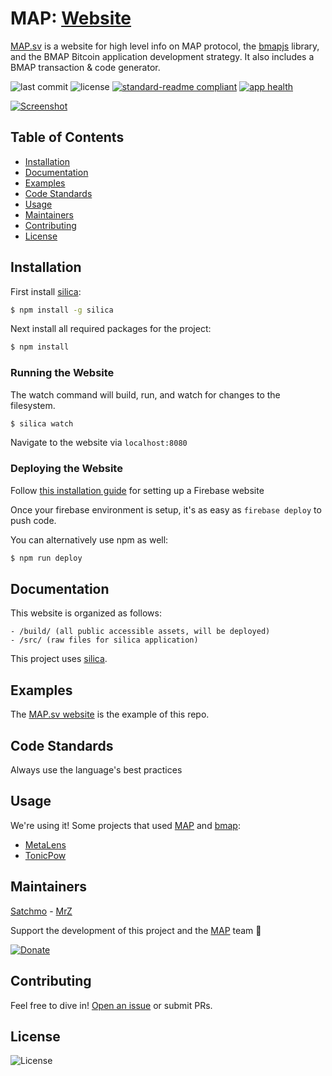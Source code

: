 # MAP: [Website](https://map.sv/?affiliate=$satchmo)
[MAP.sv](https://map.sv/?affiliate=$satchmo) is a website for high level info on MAP protocol, the [bmapjs](https://github.com/rohenaz/bmap) library, and the BMAP Bitcoin application development strategy. It also includes a BMAP transaction & code generator.

![last commit](https://img.shields.io/github/last-commit/rohenaz/map.sv.svg)
![license](https://img.shields.io/github/license/rohenaz/map.sv.svg?style=flat)
[![standard-readme compliant](https://img.shields.io/badge/standard--readme-OK-green.svg?style=flat)](https://github.com/RichardLitt/standard-readme)
[![app health](https://img.shields.io/website-up-down-green-red/https/map.sv.svg?label=status)](https://map.sv/?affiliate=$satchmo)

[![Screenshot](.github/images/website-example.gif)](https://map.sv/?affiliate=$satchmo)

## Table of Contents
- [Installation](#installation)
- [Documentation](#documentation)
- [Examples](#examples)
- [Code Standards](#code-standards)
- [Usage](#usage)
- [Maintainers](#maintainers)
- [Contributing](#contributing)
- [License](#license)

## Installation
First install [silica](https://github.com/BakedSoftware/silica):
```bash
$ npm install -g silica
```  

Next install all required packages for the project:
```bash
$ npm install
``` 

### Running the Website
The watch command will build, run, and watch for changes to the filesystem.

```bash
$ silica watch
```  

Navigate to the website via `localhost:8080`

### Deploying the Website
Follow [this installation guide](https://github.com/rohenaz/allaboard-faucet#installation) for setting up a Firebase website

Once your firebase environment is setup, it's as easy as `firebase deploy` to push code.

You can alternatively use npm as well:
```bash
$ npm run deploy
```

## Documentation
This website is organized as follows:
```
- /build/ (all public accessible assets, will be deployed)
- /src/ (raw files for silica application)
``` 

This project uses [silica](https://github.com/BakedSoftware/silica).

## Examples
The [MAP.sv website](https://map.sv/?affiliate=$satchmo) is the example of this repo.

## Code Standards
Always use the language's best practices

## Usage
We're using it! Some projects that used [MAP](https://github.com/rohenaz/map) and [bmap](https://github.com/rohenaz/bmap):
- [MetaLens](https://metalens.allaboard.cash/?affiliate=$satchmo)
- [TonicPow](https://tonicpow.com/?affiliate=$satchmo)

## Maintainers
[Satchmo](https://github.com/rohenaz) - [MrZ](https://github.com/mrz1836)

Support the development of this project and the [MAP](https://map.sv/?affiliate=$satchmo) team 🙏

[![Donate](https://img.shields.io/badge/donate-bitcoin%20SV-brightgreen.svg)](http://handcash.to/$satchmo)

## Contributing
Feel free to dive in! [Open an issue](https://github.com/rohenaz/map.sv/issues/new) or submit PRs.

## License
![License](https://img.shields.io/github/license/rohenaz/map.sv.svg?style=flat)